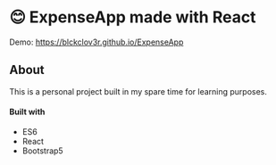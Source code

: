 # 😊 ExpenseApp made with React

Demo: https://blckclov3r.github.io/ExpenseApp

## About

This is a personal project built in my spare time for learning purposes.

#### Built with

* ES6
* React
* Bootstrap5

